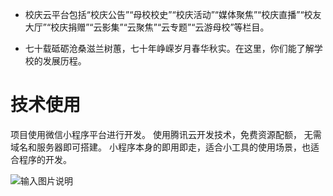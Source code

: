 - 校庆云平台包括“校庆公告”“母校校史”“校庆活动”“媒体聚焦”“校庆直播”“校友大厅”“校庆捐赠”“云影集”“云聚焦”“云专题”“云游母校”等栏目。 

- 七十载砥砺沧桑滋兰树蕙，七十年峥嵘岁月春华秋实。在这里，你们能了解学校的发展历程。



# 技术使用
项目使用微信小程序平台进行开发。 使用腾讯云开发技术，免费资源配额， 无需域名和服务器即可搭建。 小程序本身的即用即走，适合小工具的使用场景，也适合程序的开发。


![输入图片说明](https://images.gitee.com/uploads/images/2021/0827/182010_df1ebbf9_9645159.png "屏幕截图.png")